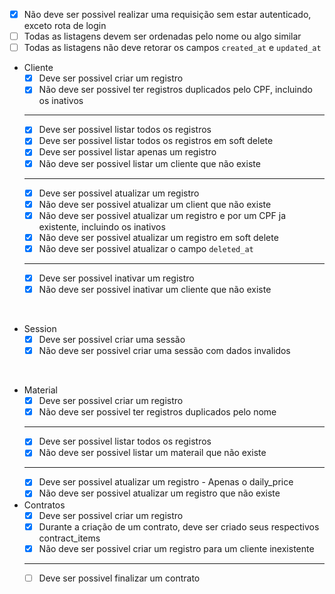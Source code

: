 - [x] Não deve ser possivel realizar uma requisição sem estar autenticado, exceto rota de login
- [ ] Todas as listagens devem ser ordenadas pelo nome ou algo similar
- [ ] Todas as listagens não deve retorar os campos `created_at` e `updated_at`

- Cliente
  - [x] Deve ser possivel criar um registro
  - [x] Não deve ser possivel ter registros duplicados pelo CPF, incluindo os inativos
  ---
  - [x] Deve ser possivel listar todos os registros
  - [x] Deve ser possivel listar todos os registros em soft delete
  - [x] Deve ser possivel listar apenas um registro
  - [x] Não deve ser possivel listar um cliente que não existe
  ---
  - [x] Deve ser possivel atualizar um registro
  - [x] Não deve ser possivel atualizar um client que não existe
  - [x] Não deve ser possivel atualizar um registro e por um CPF ja existente, incluindo os inativos
  - [x] Não deve ser possivel atualizar um registro em soft delete
  - [x] Não deve ser possivel atualizar o campo `deleted_at`
  ---
  - [x] Deve ser possivel inativar um registro
  - [x] Não deve ser possivel inativar um cliente que não existe

<br />

- Session
  - [x] Deve ser possivel criar uma sessão
  - [x] Não deve ser possivel criar uma sessão com dados invalidos

<br />

- Material
  - [x] Deve ser possivel criar um registro
  - [x] Não deve ser possivel ter registros duplicados pelo nome
  ---
  - [x] Deve ser possivel listar todos os registros
  - [x] Não deve ser possivel listar um materail que não existe
  ---
  - [x] Deve ser possivel atualizar um registro - Apenas o daily_price
  - [x] Não deve ser possivel atualizar um registro que não existe

- Contratos
  - [x] Deve ser possivel criar um registro
  - [x] Durante a criação de um contrato, deve ser criado seus respectivos contract_items
  - [x] Não deve ser possivel criar um registro para um cliente inexistente
  ---
  - [ ] Deve ser possivel finalizar um contrato

